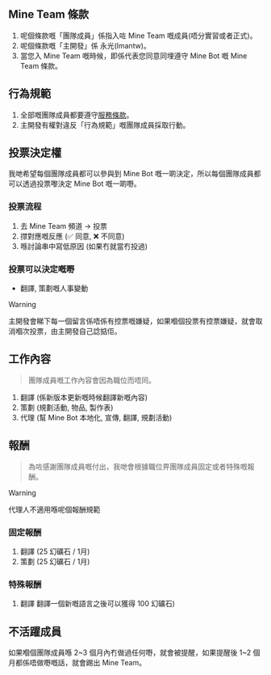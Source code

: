 ## Mine Team 條款
1. 呢個條款嘅「團隊成員」係指入咗 Mine Team 嘅成員(唔分實習或者正式)。
2. 呢個條款嘅「主開發」係 永光(lmantw)。
3. 當您入 Mine Team 嘅時候，即係代表您同意同埋遵守 Mine Bot 嘅 Mine Team 條款。

## 行為規範
1. 全部嘅團隊成員都要遵守[服務條款](./服務條款.md)。
2. 主開發有權對違反「行為規範」嘅團隊成員採取行動。

## 投票決定權
我哋希望每個團隊成員都可以參與到 Mine Bot 嘅一啲決定，所以每個團隊成員都可以透過投票嚟決定 Mine Bot 嘅一啲嘢。

### 投票流程
1. 去 Mine Team 頻道 -> 投票
2. 㩒對應嘅反應 (✅ 同意, ❌ 不同意)
3. 喺討論串中寫低原因 (如果冇就當冇投過)

### 投票可以決定嘅嘢
* 翻譯, 策劃嘅人事變動

> [!WARNING]
> 主開發會睇下每一個留言係唔係有控票嘅嫌疑，如果嗰個投票有控票嫌疑，就會取消嗰次投票，由主開發自己諗掂佢。

## 工作內容
> 團隊成員嘅工作內容會因為職位而唔同。

1. 翻譯 (係新版本更新嘅時候翻譯新嘅內容)
2. 策劃 (規劃活動, 物品, 製作表)
3. 代理 (幫 Mine Bot 本地化, 宣傳, 翻譯, 規劃活動)

## 報酬
> 為咗感謝團隊成員嘅付出，我哋會根據職位畀團隊成員固定或者特殊嘅報酬。

> [!WARNING]
> 代理人不適用喺呢個報酬規範

### 固定報酬
1. 翻譯 (25 幻礦石 / 1月)
2. 策劃 (25 幻礦石 / 1月)

### 特殊報酬
1. 翻譯 翻譯一個新嘅語言之後可以獲得 100 幻礦石)

## 不活躍成員
如果嗰個團隊成員喺 2~3 個月內冇做過任何嘢，就會被提醒，如果提醒後 1~2 個月都係唔做嘢嘅話，就會踢出 Mine Team。
